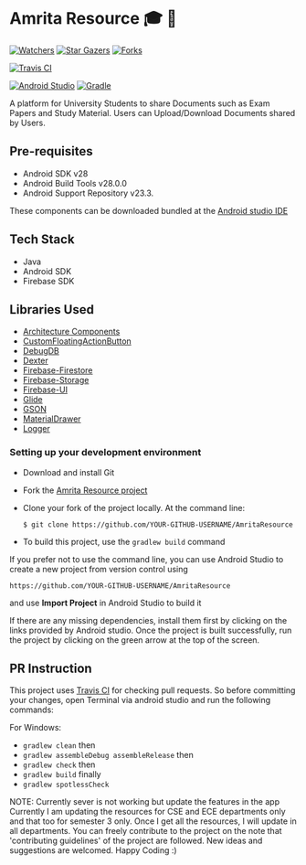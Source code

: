 


# Amrita Resource :mortar_board: :school:


[![Watchers](https://img.shields.io/github/watchers/Chromicle/AmritaResource.svg?style=social&label=Watchers&maxAge=2592000)](https://github.com/Chromicle/AmritaResource/watchers/)
[![Star Gazers](https://img.shields.io/github/stars/Chromicle/AmritaResource.svg?style=social&label=Stars&maxAge=2592000)](https://GitHub.com/Chromicle/AmritaResource/stargazers/)
[![Forks](https://img.shields.io/github/forks/Chromicle/AmritaResource.svg?style=social&label=Forks&maxAge=2592000)](https://GitHub.com/Chromicle/AmritaResource/network/members/)

[![Travis CI](https://travis-ci.com/chromicle/AmritaResource.svg?branch=master)](https://travis-ci.com/chromicle/AmritaResource)

[![Android Studio](https://img.shields.io/badge/android%20studio-v3.4.1-blue.svg?cacheSeconds=2592000)](https://developer.android.com/studio/)
[![Gradle](https://img.shields.io/badge/gradle-v5.1.1-green.svg?cacheSeconds=2592000)](https://docs.gradle.org/5.1.1/release-notes.html)


A platform for University Students to share Documents such as Exam Papers and Study Material. Users can Upload/Download Documents shared by Users.


## Pre-requisites

- Android SDK v28
- Android Build Tools v28.0.0
- Android Support Repository v23.3.

These components can be downloaded bundled at the [Android studio IDE](https://developer.android.com/studio)

## Tech Stack
- Java
- Android SDK
- Firebase SDK

## Libraries Used
- [Architecture Components](https://developer.android.com/topic/libraries/architecture/)
- [CustomFloatingActionButton](https://github.com/robertlevonyan/customFloatingActionButton)
- [DebugDB](https://github.com/amitshekhariitbhu/Android-Debug-Database)
- [Dexter](https://github.com/Karumi/Dexter)
- [Firebase-Firestore](https://firebase.google.com/docs/firestore/)
- [Firebase-Storage](https://firebase.google.com/docs/storage/)
- [Firebase-UI](https://firebase.google.com/docs/auth/android/firebaseui)
- [Glide](https://github.com/bumptech/glide) 
- [GSON](https://github.com/google/gson)
- [MaterialDrawer](https://github.com/mikepenz/MaterialDrawer)
- [Logger](https://github.com/orhanobut/logger)


### Setting up your development environment

- Download and install Git

- Fork the [Amrita Resource project](https://github.com/Chromicle/AmritaResource)

- Clone your fork of the project locally. At the command line:
    ```
    $ git clone https://github.com/YOUR-GITHUB-USERNAME/AmritaResource
    ```
- To build this project, use the `gradlew build` command

If you prefer not to use the command line, you can use Android Studio to create a new project from version control using
```
https://github.com/YOUR-GITHUB-USERNAME/AmritaResource
```
and use **Import Project** in Android Studio to build it

If there are any missing dependencies, install them first by clicking on the links provided by Android studio. Once the project is built successfully, run the project by clicking on the green arrow at the top of the screen.

## PR Instruction

This project uses [Travis CI](https://travis-ci.org/Chromicle/AmritaResource) for checking pull requests. So before committing your changes, open Terminal via android studio and run the following commands:

For Windows:  
- `gradlew clean` then  
- `gradlew assembleDebug assembleRelease` then  
- `gradlew check` then
- `gradlew build` finally
- `gradlew spotlessCheck`




NOTE: Currently sever is not working but update the features in the app
Currently I am updating the resources for CSE and ECE departments only and that too for semester 3 only. Once I get all the resources, I will update in all departments.
You can freely contribute to the project on the note that 'contributing guidelines' of the project are followed.
New ideas and suggestions are welcomed.
Happy Coding :)
